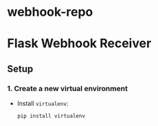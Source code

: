 # webhook-repo
# Flask Webhook Receiver

## Setup

### 1. Create a new virtual environment
- Install `virtualenv`:
  ```bash
  pip install virtualenv

